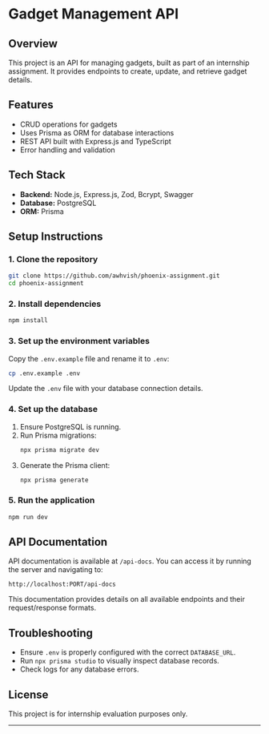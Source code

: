 # Gadget Management API

## Overview
This project is an API for managing gadgets, built as part of an internship assignment. It provides endpoints to create, update, and retrieve gadget details.

## Features
- CRUD operations for gadgets
- Uses Prisma as ORM for database interactions
- REST API built with Express.js and TypeScript
- Error handling and validation

## Tech Stack
- **Backend:** Node.js, Express.js, Zod, Bcrypt, Swagger
- **Database:** PostgreSQL 
- **ORM:** Prisma

## Setup Instructions
### 1. Clone the repository
```bash
git clone https://github.com/awhvish/phoenix-assignment.git
cd phoenix-assignment
```

### 2. Install dependencies
```bash
npm install
```

### 3. Set up the environment variables
Copy the `.env.example` file and rename it to `.env`:
```bash
cp .env.example .env
```
Update the `.env` file with your database connection details.

### 4. Set up the database
1. Ensure PostgreSQL is running.
2. Run Prisma migrations:
   ```bash
   npx prisma migrate dev
   ```
3. Generate the Prisma client:
   ```bash
   npx prisma generate
   ```

### 5. Run the application
```bash
npm run dev
```

## API Documentation
API documentation is available at `/api-docs`. You can access it by running the server and navigating to:
```
http://localhost:PORT/api-docs
```
This documentation provides details on all available endpoints and their request/response formats.

## Troubleshooting
- Ensure `.env` is properly configured with the correct `DATABASE_URL`.
- Run `npx prisma studio` to visually inspect database records.
- Check logs for any database errors.

## License
This project is for internship evaluation purposes only.

---

